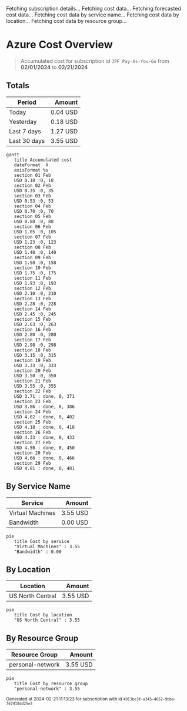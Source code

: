 Fetching subscription details...
Fetching cost data...
Fetching forecasted cost data...
Fetching cost data by service name...
Fetching cost data by location...
Fetching cost data by resource group...
# Azure Cost Overview

> Accumulated cost for subscription id `JPF Pay-As-You-Go` from **02/01/2024** to **02/21/2024**

## Totals

|Period|Amount|
|---|---:|
|Today|0.04 USD|
|Yesterday|0.18 USD|
|Last 7 days|1.27 USD|
|Last 30 days|3.55 USD|

```mermaid
gantt
   title Accumulated cost
   dateFormat  X
   axisFormat %s
   section 01 Feb
   USD 0.18 :0, 18
   section 02 Feb
   USD 0.35 :0, 35
   section 03 Feb
   USD 0.53 :0, 53
   section 04 Feb
   USD 0.70 :0, 70
   section 05 Feb
   USD 0.88 :0, 88
   section 06 Feb
   USD 1.05 :0, 105
   section 07 Feb
   USD 1.23 :0, 123
   section 08 Feb
   USD 1.40 :0, 140
   section 09 Feb
   USD 1.58 :0, 158
   section 10 Feb
   USD 1.75 :0, 175
   section 11 Feb
   USD 1.93 :0, 193
   section 12 Feb
   USD 2.10 :0, 210
   section 13 Feb
   USD 2.28 :0, 228
   section 14 Feb
   USD 2.45 :0, 245
   section 15 Feb
   USD 2.63 :0, 263
   section 16 Feb
   USD 2.80 :0, 280
   section 17 Feb
   USD 2.98 :0, 298
   section 18 Feb
   USD 3.15 :0, 315
   section 19 Feb
   USD 3.33 :0, 333
   section 20 Feb
   USD 3.50 :0, 350
   section 21 Feb
   USD 3.55 :0, 355
   section 22 Feb
   USD 3.71 : done, 0, 371
   section 23 Feb
   USD 3.86 : done, 0, 386
   section 24 Feb
   USD 4.02 : done, 0, 402
   section 25 Feb
   USD 4.18 : done, 0, 418
   section 26 Feb
   USD 4.33 : done, 0, 433
   section 27 Feb
   USD 4.50 : done, 0, 450
   section 28 Feb
   USD 4.66 : done, 0, 466
   section 29 Feb
   USD 4.81 : done, 0, 481
```

## By Service Name

|Service|Amount|
|---|---:|
|Virtual Machines|3.55 USD|
|Bandwidth|0.00 USD|

```mermaid
pie
   title Cost by service
   "Virtual Machines" : 3.55
   "Bandwidth" : 0.00
```

## By Location

|Location|Amount|
|---|---:|
|US North Central|3.55 USD|

```mermaid
pie
   title Cost by location
   "US North Central" : 3.55
```

## By Resource Group

|Resource Group|Amount|
|---|---:|
|personal-network|3.55 USD|

```mermaid
pie
   title Cost by resource group
   "personal-network" : 3.55
```

<sup>Generated at 2024-02-21 11:13:23 for subscription with id `4913be3f-a345-4652-9bba-767418dd25e3`</sup>
